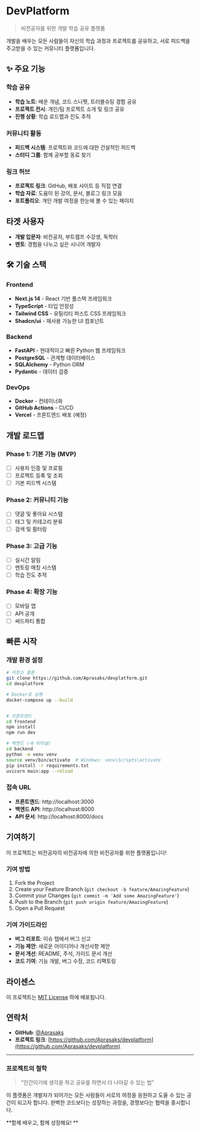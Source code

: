# DevPlatform

> 비전공자를 위한 개발 학습 공유 플랫폼

개발을 배우는 모든 사람들이 자신의 학습 과정과 프로젝트를 공유하고, 서로 피드백을 주고받을 수 있는 커뮤니티 플랫폼입니다.

## ✨ 주요 기능

### 학습 공유

- **학습 노트**: 배운 개념, 코드 스니펫, 트러블슈팅 경험 공유
- **프로젝트 전시**: 개인/팀 프로젝트 소개 및 링크 공유
- **진행 상황**: 학습 로드맵과 진도 추적

### 커뮤니티 활동

- **피드백 시스템**: 프로젝트와 코드에 대한 건설적인 피드백
- **스터디 그룹**: 함께 공부할 동료 찾기

### 링크 허브

- **프로젝트 링크**: GitHub, 배포 사이트 등 직접 연결
- **학습 자료**: 도움이 된 강의, 문서, 블로그 링크 모음
- **포트폴리오**: 개인 개발 여정을 한눈에 볼 수 있는 페이지

## 타겟 사용자

- **개발 입문자**: 비전공자, 부트캠프 수강생, 독학러
- **멘토**: 경험을 나누고 싶은 시니어 개발자

## 🛠️ 기술 스택

### Frontend

- **Next.js 14** - React 기반 풀스택 프레임워크
- **TypeScript** - 타입 안정성
- **Tailwind CSS** - 유틸리티 퍼스트 CSS 프레임워크
- **Shadcn/ui** - 재사용 가능한 UI 컴포넌트

### Backend

- **FastAPI** - 현대적이고 빠른 Python 웹 프레임워크
- **PostgreSQL** - 관계형 데이터베이스
- **SQLAlchemy** - Python ORM
- **Pydantic** - 데이터 검증

### DevOps

- **Docker** - 컨테이너화
- **GitHub Actions** - CI/CD
- **Vercel** - 프론트엔드 배포 (예정)

## 개발 로드맵

### Phase 1: 기본 기능 (MVP)

- [ ] 사용자 인증 및 프로필
- [ ] 프로젝트 등록 및 조회
- [ ] 기본 피드백 시스템

### Phase 2: 커뮤니티 기능

- [ ] 댓글 및 좋아요 시스템
- [ ] 태그 및 카테고리 분류
- [ ] 검색 및 필터링

### Phase 3: 고급 기능

- [ ] 실시간 알림
- [ ] 멘토링 매칭 시스템
- [ ] 학습 진도 추적

### Phase 4: 확장 기능

- [ ] 모바일 앱
- [ ] API 공개
- [ ] 써드파티 통합

## 빠른 시작

### 개발 환경 설정

```bash
# 저장소 클론
git clone https://github.com/Aprasaks/devplatform.git
cd devplatform

# Docker로 실행
docker-compose up --build


# 프론트엔드
cd frontend
npm install
npm run dev

# 백엔드 (새 터미널)
cd backend
python -m venv venv
source venv/bin/activate  # Windows: venv\Scripts\activate
pip install -r requirements.txt
uvicorn main:app --reload
```

### 접속 URL

- **프론트엔드**: http://localhost:3000
- **백엔드 API**: http://localhost:8000
- **API 문서**: http://localhost:8000/docs

## 기여하기

이 프로젝트는 비전공자의 비전공자에 의한 비전공자를 위한 플랫폼입니다!

### 기여 방법

1. Fork the Project
2. Create your Feature Branch (`git checkout -b feature/AmazingFeature`)
3. Commit your Changes (`git commit -m 'Add some AmazingFeature'`)
4. Push to the Branch (`git push origin feature/AmazingFeature`)
5. Open a Pull Request

### 기여 가이드라인

- **버그 리포트**: 이슈 탭에서 버그 신고
- **기능 제안**: 새로운 아이디어나 개선사항 제안
- **문서 개선**: README, 주석, 가이드 문서 개선
- **코드 기여**: 기능 개발, 버그 수정, 코드 리팩토링

## 라이센스

이 프로젝트는 [MIT License](LICENSE) 하에 배포됩니다.

## 연락처

- **GitHub**: [@Aprasaks](https://github.com/Aprasaks)
- **프로젝트 링크**: [https://github.com/Aprasaks/devplatform](https://github.com/Aprasaks/devplatform)

---

### 프로젝트의 철학

> "인간이기에 생각을 하고 공유를 하면서 더 나아갈 수 있는 법"

이 플랫폼은 개발자가 되어가는 모든 사람들이 서로의 여정을 응원하고 도울 수 있는 공간이 되고자 합니다. 완벽한 코드보다는 성장하는 과정을, 경쟁보다는 협력을 중시합니다.

**함께 배우고, 함께 성장해요! **
